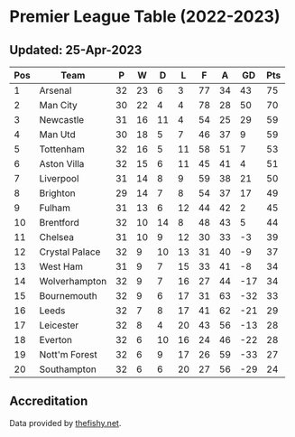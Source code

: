 # Premier League Table (2022-2023)
## Updated: 25-Apr-2023

| Pos | Team | P | W | D | L | F | A | GD | Pts |
| --- | --- | --- | --- | --- | --- | --- | --- | --- | --- |
| 1 | Arsenal | 32 | 23 | 6 | 3 | 77 | 34 | 43 | 75 |
| 2 | Man City | 30 | 22 | 4 | 4 | 78 | 28 | 50 | 70 |
| 3 | Newcastle | 31 | 16 | 11 | 4 | 54 | 25 | 29 | 59 |
| 4 | Man Utd | 30 | 18 | 5 | 7 | 46 | 37 | 9 | 59 |
| 5 | Tottenham | 32 | 16 | 5 | 11 | 58 | 51 | 7 | 53 |
| 6 | Aston Villa | 32 | 15 | 6 | 11 | 45 | 41 | 4 | 51 |
| 7 | Liverpool | 31 | 14 | 8 | 9 | 59 | 38 | 21 | 50 |
| 8 | Brighton | 29 | 14 | 7 | 8 | 54 | 37 | 17 | 49 |
| 9 | Fulham | 31 | 13 | 6 | 12 | 44 | 42 | 2 | 45 |
| 10 | Brentford | 32 | 10 | 14 | 8 | 48 | 43 | 5 | 44 |
| 11 | Chelsea | 31 | 10 | 9 | 12 | 30 | 33 | -3 | 39 |
| 12 | Crystal Palace | 32 | 9 | 10 | 13 | 31 | 40 | -9 | 37 |
| 13 | West Ham | 31 | 9 | 7 | 15 | 33 | 41 | -8 | 34 |
| 14 | Wolverhampton | 32 | 9 | 7 | 16 | 27 | 44 | -17 | 34 |
| 15 | Bournemouth | 32 | 9 | 6 | 17 | 31 | 63 | -32 | 33 |
| 16 | Leeds | 32 | 7 | 8 | 17 | 41 | 62 | -21 | 29 |
| 17 | Leicester | 32 | 8 | 4 | 20 | 43 | 56 | -13 | 28 |
| 18 | Everton | 32 | 6 | 10 | 16 | 24 | 46 | -22 | 28 |
| 19 | Nott'm Forest | 32 | 6 | 9 | 17 | 26 | 59 | -33 | 27 |
| 20 | Southampton | 32 | 6 | 6 | 20 | 27 | 56 | -29 | 24 |

## Accreditation 

Data provided by [thefishy.net](https://www.thefishy.net/).